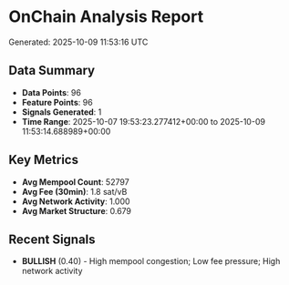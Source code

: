 # OnChain Analysis Report
Generated: 2025-10-09 11:53:16 UTC

## Data Summary
- **Data Points**: 96
- **Feature Points**: 96
- **Signals Generated**: 1
- **Time Range**: 2025-10-07 19:53:23.277412+00:00 to 2025-10-09 11:53:14.688989+00:00

## Key Metrics
- **Avg Mempool Count**: 52797
- **Avg Fee (30min)**: 1.8 sat/vB
- **Avg Network Activity**: 1.000
- **Avg Market Structure**: 0.679

## Recent Signals
- **BULLISH** (0.40) - High mempool congestion; Low fee pressure; High network activity
